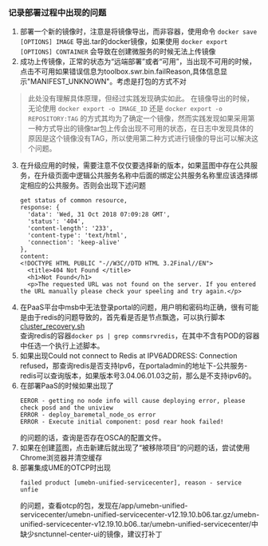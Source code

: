 ### 记录部署过程中出现的问题
1. 部署一个新的镜像时，注意是将镜像导出，而非容器，使用命令
```docker save [OPTIONS] IMAGE```
导出.tar的docker镜像，如果使用
```docker export [OPTIONS] CONTAINER```
会导致在创建微服务的时候无法上传镜像
2. 成功上传镜像，正常的状态为“远端部署”或者“可用”，当出现不可用的时候，点击不可用如果错误信息为toolbox.swr.bin.failReason,具体信息显示"MANIFEST_UNKNOWN"。考虑是打包的方式不对
> 此处没有理解具体原理，但经过实践发现确实如此。
在镜像导出的时候，无论使用
```docker export -o IMAGE_ID```
还是
```docker export -o REPOSITORY:TAG```
的方式其均为了确定一个镜像，然而实践发现如果采用第一种方式导出的镜像tar包上传会出现不可用的状态，在日志中发现具体的原因是这个镜像没有TAG，所以使用第二种方式进行镜像的导出可以解决这个问题。
3. 在升级应用的时候，需要注意不仅仅要选择新的版本，如果蓝图中存在公共服务，在升级页面中逻辑公共服务名称中后面的绑定公共服务名称里应该选择绑定相应的公共服务。否则会出现下述问题
    ```
    get status of common resource,
    response: {
      'data': 'Wed, 31 Oct 2018 07:09:28 GMT',
      'status': '404',
      'content-length': '233',
      'content-type': 'text/html',
      'connection': 'keep-alive'
    },
    content:
    <!DOCTYPE HTML PUBLIC "-//W3C//DTD HTML 3.2Final//EN">
      <title>404 Not Found </title>
      <h1>Not Found</h1>
      <p>The requested URL was not found on the server. If you entered the URL manually please check your speeling and try again.</p>
    ```
4. 在PaaS平台中msb中无法登录portal的问题，用户明和密码均正确，很有可能是由于redis的问题导致的，首先看是否是节点飘逸，可以执行脚本 [cluster_recovery.sh](resource/cluster_recovery.sh) \
查询redis的容器```docker ps | grep commsrvredis```，在其中不含有POD的容器中任选一个执行上述脚本。
5. 如果出现Could not connect to Redis at IPV6ADDRESS: Connection refused，那查询redis是否支持Ipv6，在portaladmin的地址下-公共服务-redis可以查询版本，如果版本号3.04.06.01.03之前，那么是不支持ipv6的。
6. 在部署PaaS的时候如果出现了
    ```
    EEROR - getting no node info will cause deploying error, please check posd and the uniview
    ERROR - deploy_baremetal_node_os error
    ERROR - Execute initial component: posd rear hook failed!
    ```
    的问题的话，查询是否存在OSCA的配置文件。
7. 如果在创建蓝图，点击新建后就出现了“被移除项目”的问题的话，尝试使用Chrome浏览器并清空缓存
8. 部署集成UME的OTCP时出现
    ```
    failed product [umebn-unified-servicecenter], reason - service unfie
    ```
    的问题，查看otcp的包，发现在/app/umebn-unified-servicecenter/umebn-unified-servicecenter-v12.19.10.b06.tar.gz/umebn-unified-servicecenter-v12.19.10.b06..tar/umebn-unified-servicecenter/中缺少snctunnel-center-ui的镜像，建议打补丁